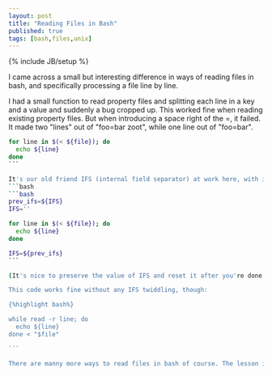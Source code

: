 ```yaml
---
layout: post
title: "Reading Files in Bash"
published: true
tags: [bash,files,unix]
---
```


{% include JB/setup %}

I came across a small but interesting difference in ways of reading files in bash, and specifically processing a file line by line.

I had a small function to read property files and splitting each line in a key and a value and suddenly a bug cropped up. This worked fine when reading existing property files. But when introducing a space right of the =, it failed. It made two "lines" out of "foo=bar zoot", while one line out of "foo=bar".

````bash
for line in $(< ${file}); do
  echo ${line}
done
```

It's our old friend IFS (internal field separator) at work here, with its default value of "<space><tab><newline>" in bash. So we unset it and bob's our uncle.
```bash
```bash
prev_ifs=${IFS}
IFS=''

for line in $(< ${file}); do
  echo ${line}
done

IFS=${prev_ifs}
```

(It's nice to preserve the value of IFS and reset it after you're done. If you'r in a function you can of course local it instead)

This code works fine without any IFS twiddling, though:

{%highlight bash%}

while read -r line; do
  echo ${line}
done < "$file"

```

There are manny more ways to read files in bash of course. The lesson is of course that I should have tested this better when I first wrote it :-)
````
